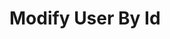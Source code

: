 # Modify User By Id

<api-endpoint openapi-path="../openapi.yaml" endpoint="/users/{user-id}" method="patch"/>

